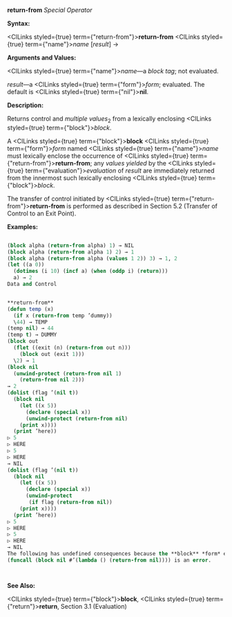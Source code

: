 **return-from** *Special Operator* 



**Syntax:** 



<ClLinks styled={true} term={"return-from"}><b>return-from</b></ClLinks> <ClLinks styled={true} term={"name"}><i>name</i></ClLinks> [*result*] → 



**Arguments and Values:** 



<ClLinks styled={true} term={"name"}><i>name</i></ClLinks>—a *block tag*; not evaluated. 



*result*—a <ClLinks styled={true} term={"form"}><i>form</i></ClLinks>; evaluated. The default is <ClLinks styled={true} term={"nil"}><b>nil</b></ClLinks>. 



**Description:** 



Returns control and *multiple values*<sub>2</sub> from a lexically enclosing <ClLinks styled={true} term={"block"}><i>block</i></ClLinks>. 



A <ClLinks styled={true} term={"block"}><b>block</b></ClLinks> <ClLinks styled={true} term={"form"}><i>form</i></ClLinks> named <ClLinks styled={true} term={"name"}><i>name</i></ClLinks> must lexically enclose the occurrence of <ClLinks styled={true} term={"return-from"}><b>return-from</b></ClLinks>; any *values yielded* by the <ClLinks styled={true} term={"evaluation"}><i>evaluation</i></ClLinks> of *result* are immediately returned from the innermost such lexically enclosing <ClLinks styled={true} term={"block"}><i>block</i></ClLinks>. 



The transfer of control initiated by <ClLinks styled={true} term={"return-from"}><b>return-from</b></ClLinks> is performed as described in Section 5.2 (Transfer of Control to an Exit Point). 



**Examples:**
```lisp

(block alpha (return-from alpha) 1) → NIL 
(block alpha (return-from alpha 1) 2) → 1 
(block alpha (return-from alpha (values 1 2)) 3) → 1, 2 
(let ((a 0)) 
  (dotimes (i 10) (incf a) (when (oddp i) (return))) 
  a) → 2 
Data and Control 


**return-from** 
(defun temp (x) 
  (if x (return-from temp ’dummy)) 
  \44) → TEMP 
(temp nil) → 44 
(temp t) → DUMMY 
(block out 
  (flet ((exit (n) (return-from out n))) 
    (block out (exit 1))) 
  \2) → 1 
(block nil 
  (unwind-protect (return-from nil 1) 
    (return-from nil 2))) 
→ 2 
(dolist (flag ’(nil t)) 
  (block nil 
    (let ((x 5)) 
      (declare (special x)) 
      (unwind-protect (return-from nil) 
	(print x)))) 
  (print ’here)) 
▷ 5 
▷ HERE 
▷ 5 
▷ HERE 
→ NIL 
(dolist (flag ’(nil t)) 
  (block nil 
    (let ((x 5)) 
      (declare (special x)) 
      (unwind-protect 
	   (if flag (return-from nil)) 
	(print x)))) 
  (print ’here)) 
▷ 5 
▷ HERE 
▷ 5 
▷ HERE 
→ NIL 
The following has undefined consequences because the **block** *form* exits normally before the **return-from** *form* is attempted. 
(funcall (block nil #’(lambda () (return-from nil)))) is an error. 




```
**See Also:** 



<ClLinks styled={true} term={"block"}><b>block</b></ClLinks>, <ClLinks styled={true} term={"return"}><b>return</b></ClLinks>, Section 3.1 (Evaluation) 



